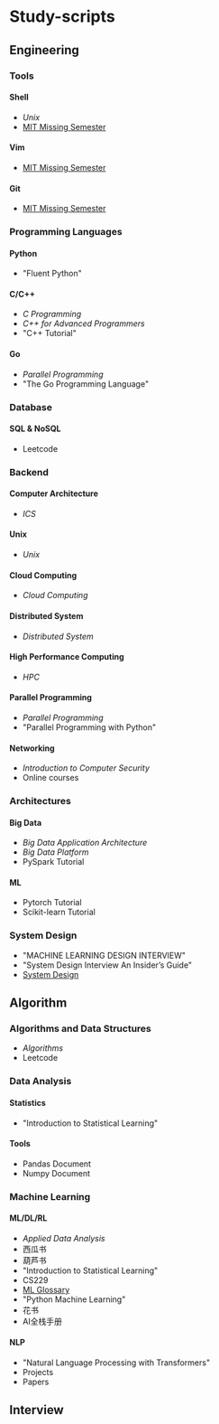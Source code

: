 # Study-scripts

## Engineering

### Tools

#### Shell

- *Unix*
- [MIT Missing Semester](https://www.youtube.com/playlist?list=PLyzOVJj3bHQuloKGG59rS43e29ro7I57J)

#### Vim

- [MIT Missing Semester](https://www.youtube.com/playlist?list=PLyzOVJj3bHQuloKGG59rS43e29ro7I57J)

#### Git

- [MIT Missing Semester](https://www.youtube.com/playlist?list=PLyzOVJj3bHQuloKGG59rS43e29ro7I57J)

### Programming Languages

#### Python

- "Fluent Python"

#### C/C++

- *C Programming*
- *C++ for Advanced Programmers*
- "C++ Tutorial"

#### Go

- *Parallel Programming*
- "The Go Programming Language"

### Database

#### SQL & NoSQL

- Leetcode

### Backend

#### Computer Architecture

- *ICS*

#### Unix

- *Unix*

#### Cloud Computing

- *Cloud Computing*

#### Distributed System

- *Distributed System*

#### High Performance Computing

- *HPC*

#### Parallel Programming

- *Parallel Programming*
- "Parallel Programming with Python"

#### Networking

- *Introduction to Computer Security*
- Online courses

### Architectures

#### Big Data

- *Big Data Application Architecture*
- *Big Data Platform*
- PySpark Tutorial

#### ML

- Pytorch Tutorial
- Scikit-learn Tutorial

### System Design

- "MACHINE LEARNING DESIGN INTERVIEW"
- "System Design Interview An Insider’s Guide"
- [System Design](https://www.youtube.com/playlist?list=PLMCXHnjXnTnvo6alSjVkgxV-VH6EPyvoX)

## Algorithm

### Algorithms and Data Structures

- *Algorithms*
- Leetcode

### Data Analysis

#### Statistics

- "Introduction to Statistical Learning"

#### Tools

- Pandas Document
- Numpy Document

### Machine Learning

#### ML/DL/RL

- *Applied Data Analysis*
- 西瓜书
- 葫芦书
- "Introduction to Statistical Learning"
- CS229
- [ML Glossary](https://ml-cheatsheet.readthedocs.io/en/latest/index.html)
- "Python Machine Learning"
- 花书
- AI全栈手册

#### NLP

- "Natural Language Processing with Transformers"
- Projects
- Papers

## Interview

